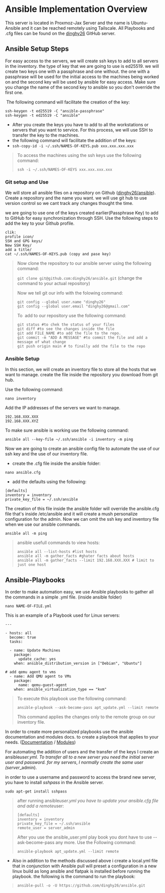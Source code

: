 # Ansible Implementation Overview

This server is located in Proxmoz-Jax Server and the name is Ubuntu-Ansible and it can be reached remotely using Tailscale. All Playbooks and .cfg files can be found on the [dinghy26](https://github.com/dinghy26/ansible) GitHub server. 

## Ansible Setup Steps

For easy access to the servers, we will create ssh keys to add to all servers in the inventory. the type of key that we are going to use is ed25519. we will create two keys one with a passphrase and one without. the one with a passphrase will be used for the initial access to the machines being worked on and the second key will be used by ansible for easy access. Make sure you change the name of the second key to ansible so you don't override the first one.

 The following command will facilitate the creation of the key:

```plaintext
ssh-keygen -t ed25519 -C "ansible-passphrase"
ssh-keygen -t ed25519 -C "ansible"
```

-   After you create the keys you have to add to all the workstations or servers that you want to service. For this process, we will use SSH to transfer the key to the machines.
-   the following command will facilitate the addition of the keys:
-   `ssh-copy-id -i ~/.ssh/NAMES-OF-KEYS.pub xxx.xxx.xxx.xxx`

> To access the machines using the ssh keys use the following command:
> 
> `ssh -i ~/.ssh/NAMES-OF-KEYS xxx.xxx.xxx.xxx`

### Git setup and Use

We will store all ansible files on a repository on Github ([dinghy26/ansible](https://github.com/dinghy26/ansible)). Create a repository and the name you want. we will use git hub to use version control so we cant track any changes thought the time.

we are going to use one of the keys created earlier(Passphrase Key) to add to GitHub for easy synchronization through SSH. Use the following steps to add the key to your Github profile.

```plaintext
clik:
profile icon/
SSH and GPG keys/
New SSH Key/
add a title/
cat ~/.ssh/NAMES-OF-KEYS.pub (copy and pase key)
```

> Now clone the repository to our ansible server using the following command:
> 
> `git clone git@github.com:dinghy26/ansible.git` (change the command to your actual repository)
> 
> Now we tell git our info with the folowing command:
> 
> ```plaintext
> git config --global user.name "dinghy26"
> git config --global user.email "dinghy26@gmail.com"
> ```
> 
> To  add to our repository use the following command:
> 
> ```plaintext
> git status #to chek the status of your files
> git diff #to see the changes inside the file
> git add FILE_NAME #to add the file to the repo.
> git commit -m "ADD A MESSAGE" #to commit the file and add a message of what change
> git push origin main # to finally add the file to the repo
> ```

### Ansible Setup

In this section, we will create an inventory file to store all the hosts that we want to manage. create the file inside the repository you download from git hub.

Use the following command:

`nano inventory`

Add the IP addresses of the servers we want to manage.

```plaintext
192.168.XXX.XXX
192.168.XXX.XYZ
```

To make sure ansible is working use the following command:

`ansible all --key-file ~/.ssh/ansible -i inventory -m ping`

Now we are going to create an ansible config file to automate the use of our ssh key and the use of our inventory file.

-   create the .cfg file inside the ansible folder:

`nano ansible.cfg`

-   add the defaults using the following:

```plaintext
[defaults]
inventory = inventory
private_key_file = ~/.ssh/ansible
```

The creation of this file inside the ansible folder will override the ansible.cfg file that's inside /etc/ansible and it will create a mush personalize configuration for the admin. Now we can omit the ssh key and inventory file when we use our ansible commands.

`ansible all -m ping`

> ansible usefull commands to view hosts:
> 
> ```plaintext
> ansible all --list-hosts #list hosts 
> ansible all -m gather_facts #ghater facts about hosts
> ansible all -m gather_facts --limit 192.168.XXX.XXX # limit to just one host
> ```

## Ansible-Playbooks

In order to make automation easy, we use Ansible playbooks to gather all the commands in a simple .yml file. (inside ansible folder)

`nano NAME-OF-FILE.yml`

This is an example of a Playbook used for Linux servers:

```plaintext
---

- hosts: all
  become: true
  tasks:

  - name: Update Machines
    package:
      update_cache: yes
    when: ansible_distribution_version in ["Debian", "Ubuntu"]

# add qemu agent to vms 
  - name: Add QMU agent to VMs
    package:
      name: qemu-guest-agent
    when: ansible_virtualization_type == "kvm"
```

> To execute this playbook use the following command:
> 
> `ansible-playbook --ask-become-pass apt_update.yml --limit remote`
> 
> This command applies the changes only to the remote group on our inventory file.

In order to create more personalized playbooks use the ansible documentation and modules docs. to create a playbook that applies to your needs. ([Documentation](https://docs.ansible.com/ansible/latest/index.html) / [Modules](https://docs.ansible.com/ansible/latest/collections/all_plugins.html))

For automating the addition of users and the transfer of the keys I create an ansible*user.yml. To transfer all to a new server you need the initial server user and password. for my servers*, *I normally create the same user (server*\_admin).

in order to use a username and password to access the brand new server, you have to install *sshpass* in the Ansible server.

```plaintext
sudo apt-get install sshpass
```

> after running ansible*user.yml you have to update your ansible.cfg file and add a remote*user:
> 
> ```plaintext
> [defaults]
> inventory = inventory
> private_key_file = ~/.ssh/ansible
> remote_user = server_admin
> ```
> 
> After you use the ansible\_user.yml play book you dont have to use --ask-become-pass any more. Use the Following command:
> 
> `ansible-playbook apt_update.yml --limit remote`

- Also in addition to the methods discussed above i create a local.yml file that in conjunction with Ansible pull will preset a configuration in a new linux build as long ansible and flatpak is installed before running the playbook. the following is the command to run the playbook:

> ```plaintext
> ansible-pull -o -U https://github.com/dinghy26/ansible.git
```
